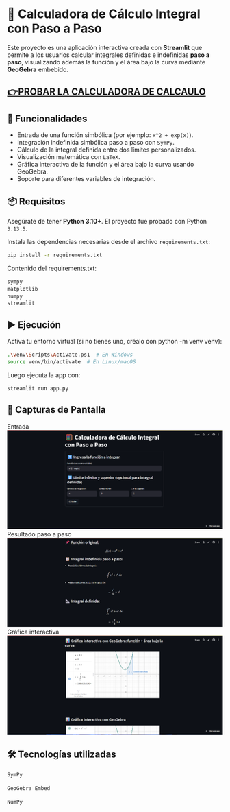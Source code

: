 # 🧮 Calculadora de Cálculo Integral con Paso a Paso

Este proyecto es una aplicación interactiva creada con **Streamlit** que permite a los usuarios calcular integrales definidas e indefinidas **paso a paso**, visualizando además la función y el área bajo la curva mediante **GeoGebra** embebido.
## [👉PROBAR LA CALCULADORA DE CALCAULO](https://github.com/JHAMILCALI)

## 🚀 Funcionalidades

- Entrada de una función simbólica (por ejemplo: `x^2 + exp(x)`).
- Integración indefinida simbólica paso a paso con `SymPy`.
- Cálculo de la integral definida entre dos límites personalizados.
- Visualización matemática con `LaTeX`.
- Gráfica interactiva de la función y el área bajo la curva usando GeoGebra.
- Soporte para diferentes variables de integración.

## 📦 Requisitos

Asegúrate de tener **Python 3.10+**. El proyecto fue probado con Python `3.13.5`.

Instala las dependencias necesarias desde el archivo `requirements.txt`:

```bash
pip install -r requirements.txt
```
Contenido del requirements.txt:
```bash
sympy
matplotlib
numpy
streamlit
```
## ▶️ Ejecución

Activa tu entorno virtual (si no tienes uno, créalo con python -m venv venv):
```bash
.\venv\Scripts\Activate.ps1  # En Windows
source venv/bin/activate  # En Linux/macOS
```
Luego ejecuta la app con:
```bash
streamlit run app.py
```
## 📸 Capturas de Pantalla
Entrada
![alt text](img/image.png)
Resultado paso a paso
![alt text](img/image2.png)
Gráfica interactiva
![alt text](img/image3.png)
## 🛠️ Tecnologías utilizadas
```
SymPy

GeoGebra Embed

NumPy
```
